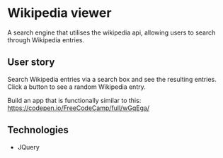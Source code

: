 # Wikipedia viewer
A search engine that utilises the wikipedia api, allowing users to search through Wikipedia entries. 

## User story
Search Wikipedia entries via a search box and see the resulting entries. Click a button to see a random Wikipedia entry.

Build an app that is functionally similar to this: https://codepen.io/FreeCodeCamp/full/wGqEga/

## Technologies
* JQuery

